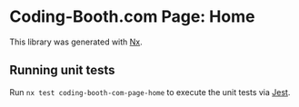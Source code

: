 # Coding-Booth.com Page: Home

This library was generated with [Nx](https://nx.dev).

## Running unit tests

Run `nx test coding-booth-com-page-home` to execute the unit tests via [Jest](https://jestjs.io).
